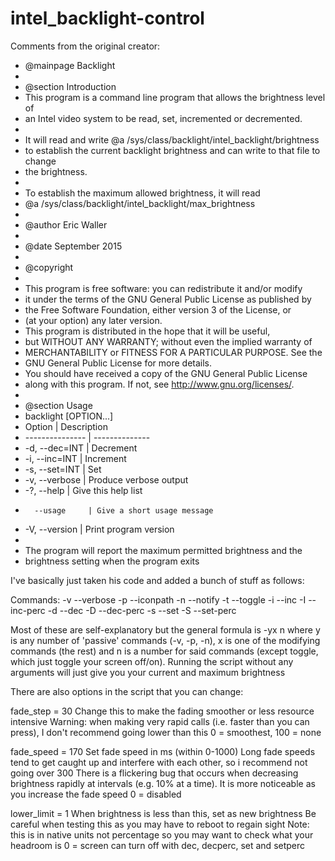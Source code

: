 # intel_backlight-control
Comments from the original creator:
 * @mainpage Backlight
 *
 * @section Introduction
 * This program is a command line program that allows the brightness level of
 * an Intel video system to be read, set, incremented or decremented.
 * 
 * It will read and write @a /sys/class/backlight/intel_backlight/brightness
 * to establish the current backlight brightness and can write to that file to change 
 * the brightness.
 * 
 * To establish the maximum allowed brightness, it will read
 * @a /sys/class/backlight/intel_backlight/max_brightness
 * 
 * @author Eric Waller
 *
 * @date September 2015
 *
 * @copyright 
 *
 * This program is free software: you can redistribute it and/or modify
 * it under the terms of the GNU General Public License as published by
 * the Free Software Foundation, either version 3 of the License, or
 * (at your option) any later version.
 * This program is distributed in the hope that it will be useful,
 * but WITHOUT ANY WARRANTY; without even the implied warranty of
 * MERCHANTABILITY or FITNESS FOR A PARTICULAR PURPOSE.	See the
 * GNU General Public License for more details.
 * You should have received a copy of the GNU General Public License
 * along with this program.	If not, see <http://www.gnu.org/licenses/>.
 * 
 * @section Usage 
 * backlight [OPTION...]
 * Option					| Description
 * --------------- | --------------
 *	 -d, --dec=INT | Decrement
 *	 -i, --inc=INT | Increment
 *	 -s, --set=INT | Set
 *	 -v, --verbose | Produce verbose output
 *	 -?, --help		| Give this help list
 *	     --usage	 | Give a short usage message
 *	 -V, --version | Print program version
 * 
 * The program will report the maximum permitted brightness and the 
 * brightness setting when the program exits
 
I've basically just taken his code and added a bunch of stuff as follows:

Commands:
-v --verbose
-p --iconpath
-n --notify
-t --toggle
-i --inc
-I --inc-perc
-d --dec
-D --dec-perc
-s --set
-S --set-perc

Most of these are self-explanatory but the general formula is -yx n where y is any number of 'passive' commands (-v, -p, -n), x is one of the modifying commands (the rest) and n is a number for said commands (except toggle, which just toggle your screen off/on).
Running the script without any arguments will just give you your current and maximum brightness

There are also options in the script that you can change:

fade_step = 30
	Change this to make the fading smoother or less resource intensive
	Warning: when making very rapid calls (i.e. faster than you can press), I don't recommend going lower than this
	0 = smoothest, 100 = none

fade_speed = 170
	Set fade speed in ms (within 0-1000)
	Long fade speeds tend to get caught up and interfere with each other, so i recommend not going over 300
	There is a flickering bug that occurs when decreasing brightness rapidly at intervals (e.g. 10% at a time). It is more noticeable as you increase the fade speed
	0 = disabled

lower_limit = 1
	When brightness is less than this, set as new brightness
	Be careful when testing this as you may have to reboot to regain sight
	Note: this is in native units not percentage so you may want to check what your headroom is
	0 = screen can turn off with dec, decperc, set and setperc
